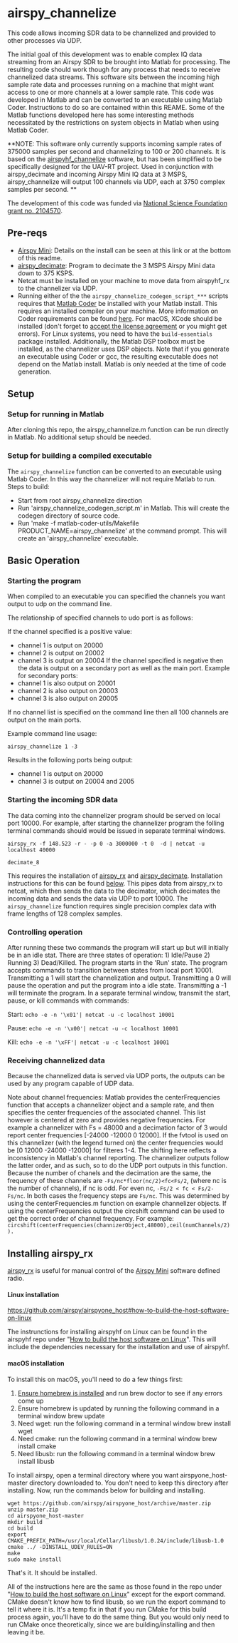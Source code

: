 # airspy_channelize
This code allows incoming SDR data to be channelized and provided to other processes via UDP. 

The initial goal of this development was to enable complex IQ data streaming from an Airspy SDR to be brought into Matlab for processing. The resulting code should work though for any process that needs to receive channelized data streams. This software sits between the incoming high sample rate data and processes running on a machine that might want access to one or more channels at a lower sample rate. This code was developed in Matlab and can be converted to an executable using Matlab Coder. Instructions to do so are contained within this REAME. Some of the Matlab functions developed here has some interesting methods necessitated by the restrictions on system objects in Matlab when using Matlab Coder. 

**NOTE: This software only currently supports incoming sample rates of 375000 samples per second and channelizing to 100 or 200 channels. It is based on the [airspyhf_channelize](https://github.com/dynamic-and-active-systems-lab/airspyhf_channelize) software, but has been simplified to be specifically designed for the UAV-RT project. Used in conjunction with airspy_decimate and incoming Airspy Mini IQ data at 3 MSPS, airspy_channelize will output 100 channels via UDP, each at 3750 complex samples per second. ** 

The development of this code was funded via [National Science Foundation grant no. 2104570](https://nsf.gov/awardsearch/showAward?AWD_ID=2104570&HistoricalAwards=false).

## Pre-reqs
- [Airspy Mini](https://airspy.com/airspy-mini/): Details on the install can be seen at this link or at the bottom of this readme. 
- [airspy_decimate](https://github.com/dynamic-and-active-systems-lab/airspy_decimate): Program to decimate the 3 MSPS Airspy Mini data down to 375 KSPS. 
- Netcat must be installed on your machine to move data from airspyhf_rx to the channelizer via UDP.
- Running either of the the `airspy_channelize_codegen_script_***` scripts requires that [Matlab Coder](https://www.mathworks.com/products/matlab-coder.html) be installed with your Matlab install. This requires an installed compiler on your machine. More information on Coder requirements can be found [here](https://www.mathworks.com/help/coder/gs/installing-prerequisite-products.html). For macOS, XCode should be installed (don't forget to [accept the license agreement](https://stackoverflow.com/questions/31384994/how-to-accept-xcode-license) or you might get errors). For Linux systems, you need to have the `build-essentials` package installed. Additionally, the Matlab DSP toolbox must be installed, as the channelizer uses DSP objects. Note that if you generate an executable using Coder or gcc, the resulting executable does not depend on the Matlab install. Matlab is only needed at the time of code generation. 

## Setup
### Setup for running in Matlab
After cloning this repo, the airspy_channelize.m function can be run directly in Matlab. No additional setup should be needed.
### Setup for building a compiled executable 
The `airspy_channelize` function can be converted to an executable using Matlab Coder. In this way the channelizer will not require Matlab to run. Steps to build:

* Start from root airspy_channelize direction
* Run 'airspy_channelize_codegen_script.m' in Matlab. This will create the codegen directory of source code.
* Run 'make -f matlab-coder-utils/Makefile PRODUCT_NAME=airspy_channelize' at the command prompt. This will create an 'airspy_channelize' executable.

## Basic Operation
### Starting the program
When compiled to an executable you can specified the channels you want output to udp on the command line. 

The relationship of specified channels to udo port is as follows:

If the channel specified is a positive value:
* channel 1 is output on 20000
* channel 2 is output on 20002
* channel 3 is output on 20004
If the channel specified is negative then the data is output on a secondary port as well as the main port. Example for secondary ports:
* channel 1 is also output on 20001
* channel 2 is also output on 20003
* channel 3 is also output on 20005

If no channel list is specified on the command line then all 100 channels are output on the main ports.

Example command line usage:

`airspy_channelize 1 -3`

Results in the following ports being output:
* channel 1 is output on 20000
* channel 3 is output on 20004 and 2005

### Starting the incoming SDR data
The data coming into the channelizer program should be served on local port 10000. For example, after starting the channelizer program the folling terminal commands should would be issued in separate terminal windows. 

`airspy_rx -f 148.523 -r - -p 0 -a 3000000 -t 0  -d | netcat -u localhost 40000`

`decimate_8`

This requires the installation of [airspy_rx](https://github.com/airspy/airspyone_host) and [airspy_decimate](https://github.com/dynamic-and-active-systems-lab/airspy_decimate). Installation instructions for this can be found [below](https://github.com/dynamic-and-active-systems-lab/airspy_channelize#installing-airspy_rx). This pipes data from airspy_rx to netcat, which then sends the data to the decimator, which decimates the incoming data and sends the data via UDP to port 10000. The `airspy_channelize` function requires single precision complex data with frame lengths of 128 complex samples.

### Controlling operation
After running these two commands the program will start up but will initially be in an idle stat. There are three states of operation: 1) Idle/Pause 2) Running 3) Dead/Killed. The program starts in the 'Run' state. The program accepts commands to transition between states from local port 10001. Transmitting a 1 will start the channelization and output. Transmitting a 0 will pause the operation and put the program into a idle state. Transmitting a -1 will terminate the program. In a separate terminal window, transmit the start, pause, or kill commands with commands: 

Start: `echo -e -n '\x01'| netcat -u -c localhost 10001`

Pause: `echo -e -n '\x00'| netcat -u -c localhost 10001`

Kill:  `echo -e -n '\xFF'| netcat -u -c localhost 10001`

### Receiving channelized data

Because the channelized data is served via UDP ports, the outputs can be used by any program capable of UDP data. 

Note about channel frequencies: Matlab provides the centerFrequencies function that accepts a channelizer object and a sample rate, and then specifies the center frequencies of the associated channel. This list however is centered at zero and provides negative frequencies. For example a channelizer with Fs = 48000 and a decimation factor of 3 would report center frequencies [-24000 -12000 0 12000]. If the fvtool is used on this channelizer (with the legend turned on) the center frequencies would be [0 12000 -24000 -12000] for filteres 1-4. The shifting here reflects a inconsistency in Matlab's channel reporting. The channelizer outputs follow the latter order, and as such, so to do the UDP port outputs in this function. Because the  number of chanels and the decimation are the same, the frequency of these channels are `-Fs/nc*floor(nc/2)<fc<Fs/2`, (where nc is the number of channels), if nc is odd. For even nc, `-Fs/2 < fc < Fs/2-Fs/nc`. In both cases the frequency steps are `Fs/nc`. This was determined by using the centerFrequencies.m function on example channelizer objects. If using the centerFrequencies output the circshift command can be used to get the correct order of channel frequency. For example: `circshift(centerFrequencies(channizerObject,48000),ceil(numChannels/2)).`


## Installing airspy_rx
[airspy_rx](https://github.com/airspy/airspyone_host/blob/master/airspy-tools/src/airspy_rx.c) is useful for manual control of the [Airspy Mini](https://airspy.com/airspy-mini/) software defined radio. 

#### Linux installation 
https://github.com/airspy/airspyone_host#how-to-build-the-host-software-on-linux

The instrunctions for installing airspyhf on Linux can be found in the airspyhf repo under "[How to build the host software on Linux](https://github.com/airspy/airspyone_host#how-to-build-the-host-software-on-linux)". This will include the dependencies necessary for the installation and use of airspyhf. 

#### macOS installation 

To install this on macOS, you'll need to do a few things first:

1. [Ensure homebrew is installed](https://brew.sh/) and run brew doctor to see if any errors come up 
2. Ensure homebrew is updated by running the following command in a terminal window brew update 
3. Need wget: run the following command in a terminal window brew install wget 
4. Need cmake: run the following command in a terminal window brew install cmake 
5. Need libusb: run the following command in a terminal window brew install libusb

To install airspy, open a terminal directory where you want airspyone_host-master directory downloaded to. You don't need to keep this directory after installing. Now, run the commands below for building and installing. 
```
wget https://github.com/airspy/airspyone_host/archive/master.zip
unzip master.zip
cd airspyone_host-master
mkdir build
cd build
export CMAKE_PREFIX_PATH=/usr/local/Cellar/libusb/1.0.24/include/libusb-1.0
cmake ../ -DINSTALL_UDEV_RULES=ON
make
sudo make install
```
That's it. It should be installed. 

All of the instructions here are the same as those found in the repo under "[How to build the host software on Linux](https://github.com/airspy/airspyone_host#how-to-build-the-host-software-on-linux)" except for the export command. CMake doesn't know how to find libusb, so we run the export command to tell it where it is. It's a temp fix in that if you run CMake for this build process again, you'll have to do the same thing. But you would only need to run CMake once theoretically, since we are building/installing and then leaving it be. 
